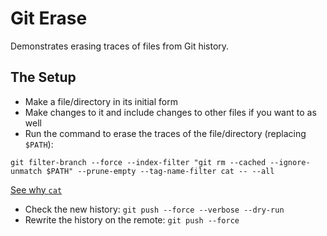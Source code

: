 # Git Erase

Demonstrates erasing traces of files from Git history.

## The Setup

- Make a file/directory in its initial form
- Make changes to it and include changes to other files if you want to as well
- Run the command to erase the traces of the file/directory (replacing `$PATH`):

`git filter-branch --force --index-filter "git rm --cached --ignore-unmatch $PATH" --prune-empty --tag-name-filter cat -- --all`

[See why `cat`](https://stackoverflow.com/a/21023615/2715716)

- Check the new history: `git push --force --verbose --dry-run`
- Rewrite the history on the remote: `git push --force`
